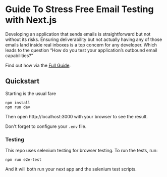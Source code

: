 # Guide To Stress Free Email Testing with Next.js

Developing an application that sends emails is straightforward but not without its risks. Ensuring deliverability but not actually having any of those emails land inside real inboxes is a top concern for any developer. Which leads to the question “How do you test your application’s outbound email capabilities?” 

Find out how via the [Full Guide](https://blog.mailsac.com/2022/07/28/guide-to-stress-free-email-testing-with-next-js).

## Quickstart

Starting is the usual fare
    
    npm install 
    npm run dev

Then open http://localhost:3000 with your browser to see the result.

Don't forget to configure your `.env` file.

### Testing
This repo uses selenium testing for browser testing. To run the tests, run:

    npm run e2e-test

And it will both run your next app and the selenium test scripts.